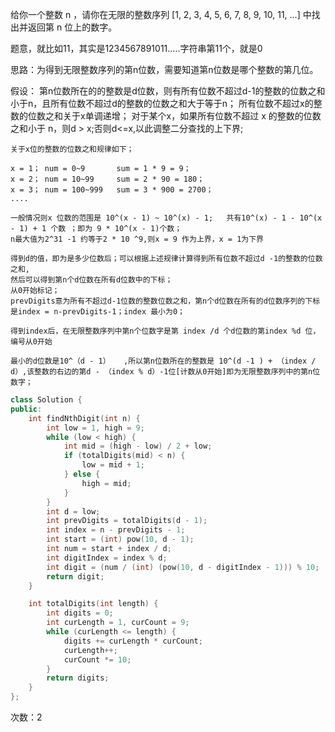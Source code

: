 给你一个整数 n ，请你在无限的整数序列 [1, 2, 3, 4, 5, 6, 7, 8, 9, 10, 11, ...] 中找出并返回第 n 位上的数字。

题意，就比如11，其实是1234567891011.....字符串第11个，就是0

思路：为得到无限整数序列的第n位数，需要知道第n位数是哪个整数的第几位。

假设：
    第n位数所在的的整数是d位数，则有所有位数不超过d-1的整数的位数之和小于n，且所有位数不超过d的整数的位数之和大于等于n；
    所有位数不超过x的整数的位数之和关于x单调递增；
    对于某个x，如果所有位数不超过 x 的整数的位数之和小于 n，则d > x;否则d<=x,以此调整二分查找的上下界;

    关于x位的整数的位数之和规律如下；

    x = 1； num = 0~9       sum = 1 * 9 = 9；
    x = 2； num = 10~99     sum = 2 * 90 = 180；
    x = 3； num = 100~999   sum = 3 * 900 = 2700；
    ....

    一般情况则x 位数的范围是 10^(x - 1) ~ 10^(x) - 1;   共有10^(x) - 1 - 10^(x - 1) + 1 个数 ；即为 9 * 10^(x - 1)个数；
    n最大值为2^31 -1 约等于2 * 10 ^9,则x = 9 作为上界，x = 1为下界

    得到d的值，即为是多少位数后；可以根据上述规律计算得到所有位数不超过d -1的整数的位数之和,
    然后可以得到第n个d位数在所有d位数中的下标； 
    从0开始标记；
    prevDigits意为所有不超过d-1位数的整数位数之和，第n个d位数在所有的d位数序列的下标是index = n-prevDigits-1；index 最小为0；

    得到index后，在无限整数序列中第n个位数字是第 index /d 个d位数的第index %d 位，编号从0开始

    最小的d位数是10^（d - 1）   ,所以第n位数所在的整数是 10^(d -1 ) + （index / d）,该整数的右边的第d - （index % d）-1位[计数从0开始]即为无限整数序列中的第n位数字；
```C++
class Solution {
public:
    int findNthDigit(int n) {
        int low = 1, high = 9;
        while (low < high) {
            int mid = (high - low) / 2 + low;
            if (totalDigits(mid) < n) {
                low = mid + 1;
            } else {
                high = mid;
            }
        }
        int d = low;
        int prevDigits = totalDigits(d - 1);
        int index = n - prevDigits - 1;
        int start = (int) pow(10, d - 1);
        int num = start + index / d;
        int digitIndex = index % d;
        int digit = (num / (int) (pow(10, d - digitIndex - 1))) % 10;
        return digit;
    }

    int totalDigits(int length) {
        int digits = 0;
        int curLength = 1, curCount = 9;
        while (curLength <= length) {
            digits += curLength * curCount;
            curLength++;
            curCount *= 10;
        }
        return digits;
    }
};

```
次数：2
